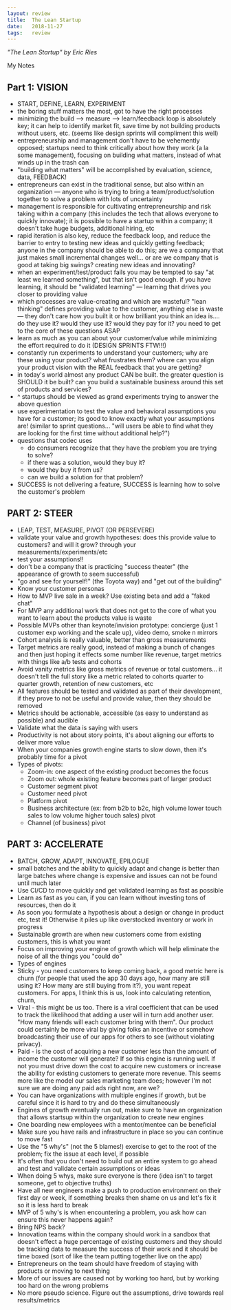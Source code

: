 ```yaml
---
layout: review
title:  The Lean Startup
date:   2018-11-27 
tags:   review
---
```


_"The Lean Startup" by Eric Ries_

My Notes

## Part 1: VISION

- START, DEFINE, LEARN, EXPERIMENT
- the boring stuff matters the most, got to have the right processes
- minimizing the build --> measure --> learn/feedback loop is absolutely key; it can help to identify market fit, save time by not building products without users, etc. (seems like design sprints will compliment this well)
- entrepreneurship and management don't have to be vehemently opposed; startups need to think critically about how they work (a la some management), focusing on building what matters, instead of what winds up in the trash can
- "building what matters" will be accomplished by evaluation, science, data, FEEDBACK!
- entrepreneurs can exist in the traditional sense, but also within an organization — anyone who is trying to bring a team/product/solution together to solve a problem with lots of uncertainty
- management is responsible for cultivating entrepreneurship and risk taking within a company (this includes the tech that allows everyone to quickly innovate); it is possible to have a startup within a company; it doesn't take huge budgets, additional hiring, etc
- rapid iteration is also key, reduce the feedback loop, and reduce the barrier to entry to testing new ideas and quickly getting feedback; anyone in the company should be able to do this; are we a company that just makes small incremental changes well... or are we company that is good at taking big swings? creating new ideas and innovating?
- when an experiment/test/product fails you may be tempted to say "at least we learned something", but that isn't good enough. if you have learning, it should be "validated learning" — learning that drives you closer to providing value
- which processes are value-creating and which are wasteful? "lean thinking" defines providing value to the customer, anything else is waste — they don't care how you built it or how brilliant you think an idea is.... do they use it? would they use it? would they pay for it? you need to get to the core of these questions ASAP
- learn as much as you can about your customer/value while minimizing the effort required to do it (DESIGN SPRINTS FTW!!!)
- constantly run experiments to understand your customers; why are these using your product? what frustrates them? where can you align your product vision with the REAL feedback that you are getting?
- in today's world almost any product CAN be built. the greater question is SHOULD it be built? can you build a sustainable business around this set of products and services?
- ^ startups should be viewed as grand experiments trying to answer the above question
- use experimentation to test the value and behavioral assumptions you have for a customer; its good to know exactly what your assumptions are! (similar to sprint questions... "will users be able to find what they are looking for the first time without additional help?")
- questions that codec uses
    - do consumers recognize that they have the problem you are trying to solve?
    - if there was a solution, would they buy it?
    - would they buy it from us?
    - can we build a solution for that problem?
- SUCCESS is not delivering a feature, SUCCESS is learning how to solve the customer's problem

## PART 2: STEER

- LEAP, TEST, MEASURE, PIVOT (OR PERSEVERE)
- validate your value and growth hypotheses: does this provide value to customers? and will it grow? through your measurements/experiments/etc
- test your assumptions!!
- don't be a company that is practicing "success theater" (the appearance of growth to seem successful)
- "go and see for yourself!" (the Toyota way) and "get out of the building"
- Know your customer personas
- How to MVP live sale in a week? Use existing beta and add a "faked chat"
- For MVP any additional work that does not get to the core of what you want to learn about the products value is waste
- Possible MVPs other than keynote/invision prototype: concierge (just 1 customer exp working and the scale up), video demo, smoke n mirrors
- Cohort analysis is really valuable, better than gross measurements
- Target metrics are really good, instead of making a bunch of changes and then just hoping it effects some number like revenue, target metrics with things like a/b tests and cohorts
- Avoid vanity metrics like gross metrics of revenue or total customers... it doesn't tell the full story like a metric related to cohorts quarter to quarter growth, retention of new customers, etc
- All features should be tested and validated as part of their development, if they prove to not be useful and provide value, then they should be removed
- Metrics should be actionable, accessible (as easy to understand as possible) and audible
- Validate what the data is saying with users
- Productivity is not about story points, it's about aligning our efforts to deliver more value
- When your companies growth engine starts to slow down, then it's probably time for a pivot
- Types of pivots:
    - Zoom-in: one aspect of the existing product becomes the focus
    - Zoom out: whole existing feature becomes part of larger product
    - Customer segment pivot
    - Customer need pivot
    - Platform pivot
    - Business architecture (ex: from b2b to b2c, high volume lower touch sales to low volume higher touch sales) pivot
    - Channel (of business) pivot

## PART 3: ACCELERATE

- BATCH, GROW, ADAPT, INNOVATE, EPILOGUE
- small batches and the ability to quickly adapt and change is better than large batches where change is expensive and issues can not be found until much later
- Use CI/CD to move quickly and get validated learning as fast as possible
- Learn as fast as you can, if you can learn without investing tons of resources, then do it
- As soon you formulate a hypothesis about a design or change in product etc, test it! Otherwise it piles up like overstocked inventory or work in progress
- Sustainable growth are when new customers come from existing customers, this is what you want
- Focus on improving your engine of growth which will help eliminate the noise of all the things you "could do"
- Types of engines
-   Sticky - you need customers to keep coming back, a good metric here is churn (for people that used the app 30 days ago, how many are still using it? How many are still buying from it?), you want repeat customers. For apps, I think this is us, look into calculating retention, churn,
- Viral - this might be us too. There is a viral coefficient that can be used to track the likelihood that adding a user will in turn add another user. "How many friends will each customer bring with them". Our product could certainly be more viral by giving folks an incentive or somehow broadcasting their use of our apps for others to see (without violating privacy).
- Paid - is the cost of acquiring a new customer less than the amount of income the customer will generate? If so this engine is running well. If not you must drive down the cost to acquire new customers or increase the ability for existing customers to generate more revenue. This seems more like the model our sales marketing team does; however I'm not sure we are doing any paid ads right now, are we?
- You can have organizations with multiple engines if growth, but be careful since it is hard to try and do these simultaneously
- Engines of growth eventually run out, make sure to have an organization that allows startsup within the organization to create new engines
- One boarding new employees with a mentor/mentee can be beneficial
- Make sure you have rails and infrastructure in place so you can continue to move fast
- Use the "5 why's" (not the 5 blames!) exercise to get to the root of the problem; fix the issue at each level, if possible
- It's often that you don't need to build out an entire system to go ahead and test and validate certain assumptions or ideas
- When doing 5 whys, make sure everyone is there (idea isn't to target someone, get to objective truths)
- Have all new engineers make a push to production environment on their first day or week, if something breaks then shame on us and let's fix it so it is less hard to break
- MVP of 5 why's is when encountering a problem, you ask how can ensure this never happens again?
- Bring NPS back?
- Innovation teams within the company should work in a sandbox that doesn't effect a huge percentage of existing customers and they should be tracking data to measure the success of their work and it should be time boxed (sort of like the team putting together live on the app)
- Entrepreneurs on the team should have freedom of staying with products or moving to next thing
- More of our issues are caused not by working too hard, but by working too hard on the wrong problems
- No more pseudo science. Figure out the assumptions, drive towards real results/metrics
